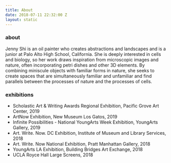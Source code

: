 ```yaml
---
title: About
date: 2018-07-11 22:32:00 Z
layout: static
---
```


### about

Jenny Shi is an oil painter who creates abstractions and landscapes and is a junior at Palo Alto High School, California. She is deeply interested in cells and biology, so her work draws inspiration from microscopic images and nature, often incorporating petri dishes and other 3D elements. By combining miniscule objects with familiar forms in nature, she seeks to create spaces that are simultaneously familiar and unfamiliar and find parallels between the processes of nature and the processes of cells.
	
### exhibitions

* Scholastic Art & Writing Awards Regional Exhibition, Pacific Grove Art Center, 2019
* ArtNow Exhibition, New Museum Los Gatos, 2019
* Infinite Possibilities - National YoungArts Week Exhibition, YoungArts Gallery, 2019
* Art. Write. Now. DC Exhibition, Institute of Museum and Library Services, 2018
* Art. Write. Now National Exhibition, Pratt Manhattan Gallery, 2018
* YoungArts LA Exhibition, Building Bridges Art Exchange, 2018
* UCLA Royce Hall Large Screens, 2018